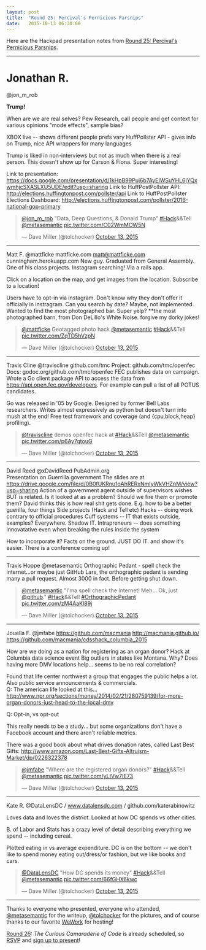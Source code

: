 ```yaml
---
layout: post
title:  "Round 25: Percival's Pernicious Parsnips"
date:   2015-10-13 06:30:00
---
```


Here are the Hackpad presentation notes from [Round 25: Percival's Pernicious Parsnips](http://www.meetup.com/DC-Hack-and-Tell/events/220231785/).

-------------

# Jonathan R.
@jon_m_rob 

**Trump!**

When are we are real selves?
Pew Research, call people and get context for various opinions
"mode effects", sample bias?

XBOX live -- shows different people prefs vary
HuffPollster API - gives info on Trump, nice API wrappers for many languages

Trump is liked in non-interviews but not as much when there is a real person. This doesn't show up for Carson & Fiona. Super interesting!

Link to presentation:
https://docs.google.com/presentation/d/1kHpB99Puj6b7AyEIWSuYHL6jYQxwmhjcSXASLXU5UDE/edit?usp=sharing
Link to HuffPostPollster API:
http://elections.huffingtonpost.com/pollster/api
Link to HuffPostPollster Elections Dashboard:
http://elections.huffingtonpost.com/pollster/2016-national-gop-primary

<blockquote class="twitter-tweet" lang="en"><p lang="en" dir="ltr"><a href="https://twitter.com/jon_m_rob">@jon_m_rob</a> &quot;Data, Deep Questions, &amp; Donald Trump&quot; <a href="https://twitter.com/hashtag/Hack?src=hash">#Hack</a>&amp;&amp;Tell <a href="https://twitter.com/metasemantic">@metasemantic</a> <a href="http://t.co/C02WmMOW5N">pic.twitter.com/C02WmMOW5N</a></p>&mdash; Dave Miller (@tolchocker) <a href="https://twitter.com/tolchocker/status/654064708518039552">October 13, 2015</a></blockquote>
<script async src="//platform.twitter.com/widgets.js" charset="utf-8"></script>

-------------

Matt F.
@mattficke
mattficke.com
matt@mattficke.com
cunningham.herokuapp.com
New guy. Graduated from General Assembly. One of his class projects.
Instagram searching!
Via a rails app.

Click on a location on the map, and get images from the location. Subscribe to a location!

Users have to opt-in via instagram.
Don't know why they don't offer it officially in instragram.
Can you search by date? Maybe, not implemented.
Wanted to find the most photographed bar. Super yelp? 
**the most photographed barn, from Don DeLillo's White Noise. forgive my dorky jokes!

<blockquote class="twitter-tweet" lang="en"><p lang="en" dir="ltr"><a href="https://twitter.com/mattficke">@mattficke</a> Geotagged photo hack <a href="https://twitter.com/metasemantic">@metasemantic</a> <a href="https://twitter.com/hashtag/Hack?src=hash">#Hack</a>&amp;&amp;Tell <a href="http://t.co/ZqTD5hVzpN">pic.twitter.com/ZqTD5hVzpN</a></p>&mdash; Dave Miller (@tolchocker) <a href="https://twitter.com/tolchocker/status/654068117048532997">October 13, 2015</a></blockquote>
<script async src="//platform.twitter.com/widgets.js" charset="utf-8"></script>

-------------

Travis Cline
@traviscline github.com/tmc
Project: github.com/tmc/openfec
Docs: godoc.org/github.com/tmc/openfec
FEC publishes data on campaign. Wrote a Go client package API to access the data from https://api.open.fec.gov/developers.
For example can pull a list of all POTUS candidates.

Go was released in '05 by Google. Designed by former Bell Labs researchers. Writes almost expressively as python but doesn't turn into mush at the end! Free test framework and coverage (and {cpu,block,heap} profiling).

<blockquote class="twitter-tweet" lang="en"><p lang="en" dir="ltr"><a href="https://twitter.com/traviscline">@traviscline</a> demos openfec hack at <a href="https://twitter.com/hashtag/Hack?src=hash">#Hack</a>&amp;&amp;Tell <a href="https://twitter.com/metasemantic">@metasemantic</a> <a href="http://t.co/p6Ay7qtouG">pic.twitter.com/p6Ay7qtouG</a></p>&mdash; Dave Miller (@tolchocker) <a href="https://twitter.com/tolchocker/status/654069476179214336">October 13, 2015</a></blockquote>
<script async src="//platform.twitter.com/widgets.js" charset="utf-8"></script>

-------------

David Reed
@xDavidReed          PubAdmin.org     
Presentation on Guerrilla government
The slides are at https://drive.google.com/file/d/0B0fUKRnu1oAhRERxNmIyWkVHZnM/view?usp=sharing 
Action of a government agent outside of supervisors wishes BUT is related.
Is it looked at as a problem? Should we fire them or promote them? David thinks this is how real shit gets done. E.g. how to be a better guerilla, four things
Side projects (Hack and Tell etc) 
Hacks -- doing work contrary to official procedures
Cuff systems -- IT that exists outside, examples? Everywhere. Shadow IT. 
Intrapreneurs -- does something innovatative even when breaking the rules inside the system

How to incorporate it? Facts on the ground. JUST DO IT. and show it's easier.
There is a conference coming up!

-------------

Travis Hoppe
@metasemantic 
Orthographic Pedant - spell check the internet...or maybe just GitHub
Lars, the orthographic pedant is sending many a pull request. Almost 3000 in fact.
Before getting shut down.

<blockquote class="twitter-tweet" lang="en"><p lang="en" dir="ltr"><a href="https://twitter.com/metasemantic">@metasemantic</a> &quot;I&#39;ma spell check the Internet! Meh... Ok, just <a href="https://twitter.com/github">@github</a>.&quot; <a href="https://twitter.com/hashtag/Hack?src=hash">#Hack</a>&amp;&amp;Tell <a href="https://twitter.com/hashtag/OrthographicPedant?src=hash">#OrthographicPedant</a> <a href="http://t.co/zM4AaKI89j">pic.twitter.com/zM4AaKI89j</a></p>&mdash; Dave Miller (@tolchocker) <a href="https://twitter.com/tolchocker/status/654073754109222913">October 13, 2015</a></blockquote>
<script async src="//platform.twitter.com/widgets.js" charset="utf-8"></script>

-------------

Jouella F.
@jmfabe 
https://github.com/macmania
http://macmania.github.io/
https://github.com/macmania/cdsshack_columbia_2015

How are we doing as a nation for registering as an organ donor? Hack at Columbia data science event
Big outliers in states like Montana. Why? 
Does having more DMV locations help... seems to be no real correlation?

Found that life center northwest a group that engages the public helps a lot. Also public service announcements & commercials.  
Q: The american life looked at this...
http://www.npr.org/sections/money/2014/02/21/280759139/for-more-organ-donors-just-head-to-the-local-dmv

Q: Opt-in, vs opt-out

This really needs to be a study... but some organizations don't have a Facebook account and there aren't reliable metrics.

There was a good book about what drives donation rates, called Last Best Gifts: http://www.amazon.com/Last-Best-Gifts-Altruism-Market/dp/0226322378

<blockquote class="twitter-tweet" lang="en"><p lang="en" dir="ltr"><a href="https://twitter.com/jmfabe">@jmfabe</a> &quot;Where are the registered organ donors?&quot; <a href="https://twitter.com/hashtag/Hack?src=hash">#Hack</a>&amp;&amp;Tell <a href="https://twitter.com/metasemantic">@metasemantic</a> <a href="http://t.co/yLIVw7IE73">pic.twitter.com/yLIVw7IE73</a></p>&mdash; Dave Miller (@tolchocker) <a href="https://twitter.com/tolchocker/status/654075407814295552">October 13, 2015</a></blockquote>
<script async src="//platform.twitter.com/widgets.js" charset="utf-8"></script>

-------------

Kate R.
@DataLensDC / www.datalensdc.com / github.com/katerabinowitz

Loves data and loves the district. Looked at how DC spends vs other cities. 

B. of Labor and Stats has a crazy level of detail describing everything we spend -- including cereal.

Plotted eating in vs average expenditure. DC is on the bottom -- we don't like to spend money eating out/dress/or fashion, but we like books and cars.

<blockquote class="twitter-tweet" lang="en"><p lang="en" dir="ltr"><a href="https://twitter.com/DataLensDC">@DataLensDC</a> &quot;How DC spends its money&quot; <a href="https://twitter.com/hashtag/Hack?src=hash">#Hack</a>&amp;&amp;Tell <a href="https://twitter.com/metasemantic">@metasemantic</a> <a href="http://t.co/66fGHX6kwc">pic.twitter.com/66fGHX6kwc</a></p>&mdash; Dave Miller (@tolchocker) <a href="https://twitter.com/tolchocker/status/654078620827283456">October 13, 2015</a></blockquote>
<script async src="//platform.twitter.com/widgets.js" charset="utf-8"></script>

--------------------


Thanks to everyone who presented, everyone who attended, [@metasemantic](https://twitter.com/metasemantic) for the writeup, [@tolchocker](https://twitter.com/tolchocker) for the pictures, and of course thanks to our favorite [WeWork](https://www.wework.com/locations/washington-d-c/chinatown/) for hosting! 

[Round 26](http://www.meetup.com/DC-Hack-and-Tell/events/220231793/): _The Curious Camaraderie of Code_ is already scheduled, so [RSVP](http://www.meetup.com/DC-Hack-and-Tell/events/220231793) and [sign up to present](http://bit.ly/presentatdc)!
